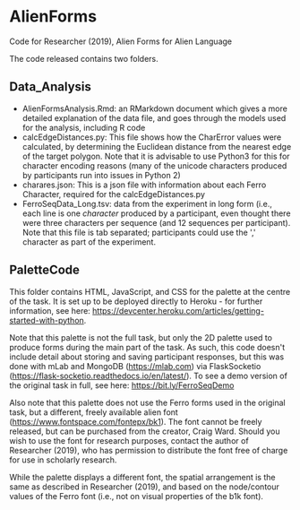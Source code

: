 # AlienForms
Code for Researcher (2019), Alien Forms for Alien Language

The code released contains two folders. 

## Data_Analysis

- AlienFormsAnalysis.Rmd: an RMarkdown document which gives a more detailed explanation of the data file, and goes through the models used for the analysis, including R code
- calcEdgeDistances.py: This file shows how the CharError values were calculated, by determining the Euclidean distance from the nearest edge of the target polygon. Note that it is advisable to use Python3 for this for character encoding reasons (many of the unicode characters produced by participants run into issues in Python 2)
- charares.json: This is a json file with information about each Ferro Character, required for the calcEdgeDistances.py
- FerroSeqData_Long.tsv: data from the experiment in long form (i.e., each line is one *character* produced by a participant, even thought there were three characters per sequence (and 12 sequences per participant). Note that this file is tab separated; participants could use the ',' character as part of the experiment.

## PaletteCode

This folder contains HTML, JavaScript, and CSS for the palette at the centre of the task. It is set up to be deployed directly to Heroku - for further information, see here: https://devcenter.heroku.com/articles/getting-started-with-python. 

Note that this palette is not the full task, but only the 2D palette used to produce forms during the main part of the task. As such, this code doesn't include detail about storing and saving participant responses, but this was done with mLab and MongoDB (https://mlab.com) via FlaskSocketio (https://flask-socketio.readthedocs.io/en/latest/). To see a demo version of the original task in full, see here: https://bit.ly/FerroSeqDemo

Also note that this palette does not use the Ferro forms used in the original task, but a different, freely available alien font (https://www.fontspace.com/fontepx/bk1). The font cannot be freely released, but can be purchased from the creator, Craig Ward. Should you wish to use the font for research purposes, contact the author of Researcher (2019), who has permission to distribute the font free of charge for use in scholarly research.

While the palette displays a different font, the spatial arrangement is the same as described in Researcher (2019), and based on the node/contour values of the Ferro font (i.e., not on visual properties of the b1k font).

